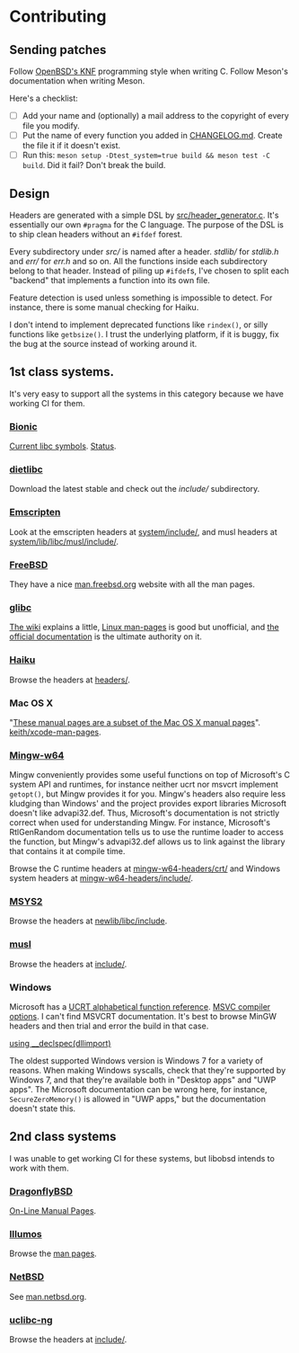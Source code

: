 # Contributing

## Sending patches
Follow [OpenBSD's KNF](https://man.openbsd.org/style) programming style when
writing C. Follow Meson's documentation when writing Meson.

Here's a checklist:
- [ ] Add your name and (optionally) a mail address to the copyright of every
  file you modify.
- [ ] Put the name of every function you added in [CHANGELOG.md](CHANGELOG.md).
  Create the file it if it doesn't exist.
- [ ] Run this: `meson setup -Dtest_system=true build && meson test -C build`.
  Did it fail? Don't break the build.

## Design
Headers are generated with a simple DSL by
[src/header_generator.c](src/header_generator.c). It's essentially our own
`#pragma` for the C language. The purpose of the DSL is to ship clean headers
without an `#ifdef` forest.

Every subdirectory under *src/* is named after a header. *stdlib/* for
*stdlib.h* and *err/* for *err.h* and so on. All the functions inside each
subdirectory belong to that header. Instead of piling up `#ifdef`s, I've chosen
to split each "backend" that implements a function into its own file.

Feature detection is used unless something is impossible to detect. For
instance, there is some manual checking for Haiku.

I don't intend to implement deprecated functions like `rindex()`, or silly
functions like `getbsize()`. I trust the underlying platform, if it is buggy, fix
the bug at the source instead of working around it.

## 1st class systems.
It's very easy to support all the systems in this category because we have
working CI for them.

### [Bionic](https://android.googlesource.com/platform/bionic/)
[Current libc symbols](https://android.googlesource.com/platform/bionic/+/master/libc/libc.map.txt).
[Status](https://android.googlesource.com/platform/bionic/+/HEAD/docs/status.md).

### [dietlibc](https://www.fefe.de/dietlibc/)
Download the latest stable and check out the _include/_ subdirectory.

### [Emscripten](https://github.com/emscripten-core/emscripten)
Look at the emscripten headers at
[system/include/](https://github.com/emscripten-core/emscripten/tree/main/system/include),
and musl headers at
[system/lib/libc/musl/include/](https://github.com/emscripten-core/emscripten/tree/main/system/lib/libc/musl/include).

### [FreeBSD](https://cgit.freebsd.org/src)
They have a nice [man.freebsd.org](https://www.freebsd.org/cgi/man.cgi) website
with all the man pages.

### [glibc](https://sourceware.org/git/?p=glibc.git)
[The wiki](https://www.gnu.org/software/libc/documentation.html) explains a
little, [Linux man-pages](https://www.kernel.org/doc/man-pages) is good but
unofficial, and
[the official documentation](https://www.gnu.org/software/libc/manual) is the
ultimate authority on it.

### [Haiku](https://git.haiku-os.org/haiku/tree/)
Browse the headers at [headers/](https://git.haiku-os.org/haiku/tree/headers).

### Mac OS X
"[These manual pages are a subset of the Mac OS X manual pages](https://developer.apple.com/library/archive/documentation/System/Conceptual/ManPages_iPhoneOS/index.html#//apple_ref/doc/uid/TP40007259)".
[keith/xcode-man-pages](https://keith.github.io/xcode-man-pages/).

### [Mingw-w64](https://github.com/mingw-w64/mingw-w64)
Mingw conveniently provides some useful functions on top of Microsoft's C
system API and runtimes, for instance neither ucrt nor msvcrt implement
`getopt()`, but Mingw provides it for you. Mingw's headers also require less
kludging than Windows' and the project provides export libraries Microsoft
doesn't like advapi32.def. Thus, Microsoft's documentation is not strictly
correct when used for understanding Mingw. For instance, Microsoft's
RtlGenRandom documentation tells us to use the runtime loader to access the
function, but Mingw's advapi32.def allows us to link against the library that
contains it at compile time.

Browse the C runtime headers at
[mingw-w64-headers/crt/](https://github.com/mingw-w64/mingw-w64/tree/master/mingw-w64-crt)
and Windows system headers at
[mingw-w64-headers/include/](https://github.com/mingw-w64/mingw-w64/tree/master/mingw-w64-crt).

### [MSYS2](https://github.com/msys2/msys2-runtime)
Browse the headers at
[newlib/libc/include](https://github.com/msys2/msys2-runtime/tree/msys2-3_3_4-release/newlib/libc/include).

### [musl](https://git.musl-libc.org/cgit/musl)
Browse the headers at
[include/](https://git.musl-libc.org/cgit/musl/tree/include).

### Windows
Microsoft has a
[UCRT alphabetical function reference](https://docs.microsoft.com/en-us/cpp/c-runtime-library/reference/crt-alphabetical-function-reference?view=msvc-170).
[MSVC compiler
options](https://docs.microsoft.com/en-us/cpp/build/reference/compiler-options-listed-alphabetically?view=msvc-170).
I can't find MSVCRT documentation. It's best to browse MinGW headers and then
trial and error the build in that case.

[using __declspec(dllimport)](https://docs.microsoft.com/en-us/cpp/build/importing-into-an-application-using-declspec-dllimport?view=msvc-170)

The oldest supported Windows version is Windows 7 for a variety of reasons.
When making Windows syscalls, check that they're supported by Windows 7, and
that they're available both in "Desktop apps" and "UWP apps". The Microsoft
documentation can be wrong here, for instance, `SecureZeroMemory()` is allowed
in "UWP apps," but the documentation doesn't state this.

## 2nd class systems
I was unable to get working CI for these systems, but libobsd intends to work
with them.

### [DragonflyBSD](https://gitweb.dragonflybsd.org/dragonfly.git/tree)
[On-Line Manual Pages](https://leaf.dragonflybsd.org/cgi/web-man).

### [Illumos](https://github.com/illumos/illumos-gate)
Browse the [man pages](https://illumos.org/man).

### [NetBSD](http://cvsweb.netbsd.org/bsdweb.cgi/?only_with_tag=MAIN)
See [man.netbsd.org](https://man.netbsd.org).

### [uclibc-ng](https://gogs.waldemar-brodkorb.de/oss/uclibc-ng)
Browse the headers at
[include/](https://gogs.waldemar-brodkorb.de/oss/uclibc-ng/src/master/include).
